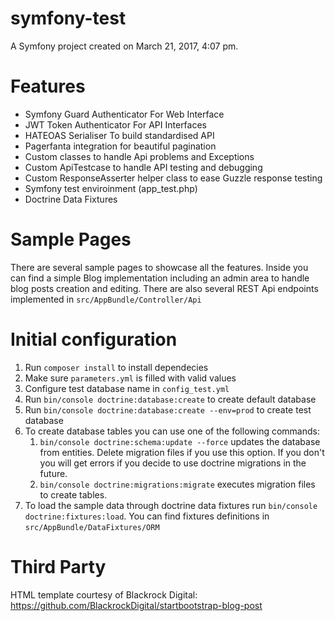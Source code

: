 symfony-test
============

A Symfony project created on March 21, 2017, 4:07 pm.

Features
========

* Symfony Guard Authenticator For Web Interface
* JWT Token Authenticator For API Interfaces
* HATEOAS Serialiser To build standardised API
* Pagerfanta integration for beautiful pagination
* Custom classes to handle Api problems and Exceptions
* Custom ApiTestcase to handle API testing and debugging
* Custom ResponseAsserter helper class to ease Guzzle response testing
* Symfony test enviroinment (app_test.php)
* Doctrine Data Fixtures

Sample Pages
============

There are several sample pages to showcase all the features. Inside you can find a simple Blog implementation 
including an admin area to handle blog posts creation and editing. There are also several REST Api endpoints 
implemented in `src/AppBundle/Controller/Api`


Initial configuration
=====================
1. Run `composer install` to install dependecies 
2. Make sure `parameters.yml` is filled with valid values
3. Configure test database name in `config_test.yml`
3. Run `bin/console doctrine:database:create` to create default database
4. Run `bin/console doctrine:database:create --env=prod` to create test database
5. To create database tables you can use one of the following commands:
    1. `bin/console doctrine:schema:update --force` updates the database from entities. Delete migration files if you 
    use this option. If you don't you will get errors if you decide to use doctrine migrations in the future.
    2. `bin/console doctrine:migrations:migrate` executes migration files to create tables.
6. To load the sample data through doctrine data fixtures run `bin/console doctrine:fixtures:load`. You can find 
fixtures definitions in `src/AppBundle/DataFixtures/ORM`

Third Party
===========

HTML template courtesy of Blackrock Digital: https://github.com/BlackrockDigital/startbootstrap-blog-post
